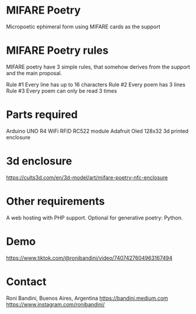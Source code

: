 # MIFARE Poetry
Micropoetic ephimeral form using MIFARE cards as the support

# MIFARE Poetry rules

MIFARE poetry have 3 simple rules, that somehow derives from the support and the main proposal.

Rule #1 Every line has up to 16 characters
Rule #2 Every poem has 3 lines
Rule #3 Every poem can only be read 3 times

# Parts required

Arduino UNO R4 WiFi
RFID RC522 module
Adafruit Oled 128x32
3d printed enclosure

# 3d enclosure
https://cults3d.com/en/3d-model/art/mifare-poetry-nfc-enclosure

# Other requirements
A web hosting with PHP support. Optional for generative poetry: Python.

# Demo
https://www.tiktok.com/@ronibandini/video/7407427604963167494

# Contact

Roni Bandini, Buenos Aires, Argentina
https://bandini.medium.com
https://www.instagram.com/ronibandini/
